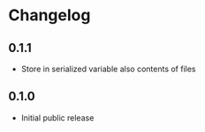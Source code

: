 # Changelog

## 0.1.1

* Store in serialized variable also contents of files

## 0.1.0

* Initial public release